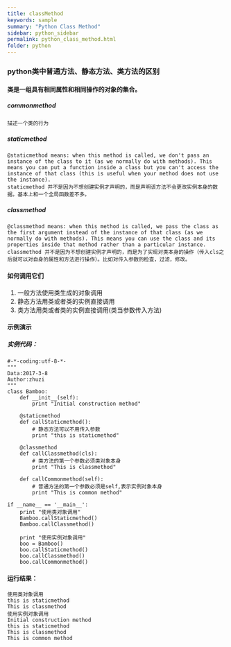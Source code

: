 ```yaml
---
title: classMethod
keywords: sample
summary: "Python Class Method"
sidebar: python_sidebar
permalink: python_class_method.html
folder: python
---
```


### python类中普通方法、静态方法、类方法的区别
#### 类是一组具有相同属性和相同操作的对象的集合。
##### commonmethod
    描述一个类的行为

##### staticmethod
    @staticmethod means: when this method is called, we don't pass an instance of the class to it (as we normally do with methods). This means you can put a function inside a class but you can't access the instance of that class (this is useful when your method does not use the instance).
    staticmethod 并不是因为不想创建实例才声明的，而是声明该方法不会更改实例本身的数据。基本上和一个全局函数差不多。

##### classmethod
    @classmethod means: when this method is called, we pass the class as the first argument instead of the instance of that class (as we normally do with methods). This means you can use the class and its properties inside that method rather than a particular instance.
    classmethod 并不是因为不想创建实例才声明的，而是为了实现对类本身的操作（传入cls之后就可以对自身的属性和方法进行操作）。比如对传入参数的检查，过滤，修改。

#### 如何调用它们
1. 一般方法使用类生成的对象调用
2. 静态方法用类或者类的实例直接调用
3. 类方法用类或者类的实例直接调用(类当参数传入方法) 

#### 示例演示
##### 实例代码：
<pre><code>#-*-coding:utf-8-*-
"""
Data:2017-3-8
Author:zhuzi
"""
class Bamboo:
    def __init__(self):
        print "Initial construction method"

    @staticmethod
    def callStaticmethod():
        # 静态方法可以不用传入参数
        print "this is staticmethod"

    @classmethod
    def callClassmethod(cls):
        # 类方法的第一个参数必须类对象本身
        print "This is classmethod"

    def callCommonmethod(self):
        # 普通方法的第一个参数必须是self,表示实例对象本身
        print "This is common method"

if __name__ == '__main__':
    print "使用类对象调用"
    Bamboo.callStaticmethod()
    Bamboo.callClassmethod()

    print "使用实例对象调用"
    boo = Bamboo()
    boo.callStaticmethod()
    boo.callClassmethod()
    boo.callCommonmethod()
</code></pre>

#### 运行结果：
<pre><code>使用类对象调用
this is staticmethod
This is classmethod
使用实例对象调用
Initial construction method
this is staticmethod
This is classmethod
This is common method</code></pre>

